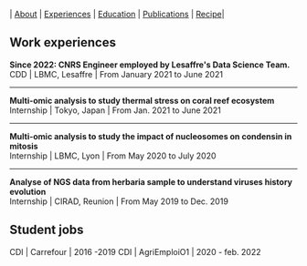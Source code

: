 |  [About](./) | [Experiences](./work-exp.md) | [Education](./education.html) | [Publications](./scientific-publications.html) |  [Recipe](./recipe.html)| 


## Work experiences

**Since 2022: CNRS Engineer employed by Lesaffre's Data Science Team.** <br>
CDD | LBMC, Lesaffre | From January 2021 to June 2021

---

**Multi-omic analysis to study thermal stress on coral reef ecosystem** <br>
Internship | Tokyo, Japan | From Jan. 2021 to June 2021

---

**Multi-omic analysis to study the impact of nucleosomes on condensin in mitosis** <br>
Internship | LBMC, Lyon | From May 2020 to July 2020

---

**Analyse of NGS data from herbaria sample to understand viruses history evolution** <br>
Internship | CIRAD, Reunion | From May 2019 to Dec. 2019

## Student jobs

CDI | Carrefour | 2016 -2019 
CDI | AgriEmploiO1 | 2020 - feb. 2022
